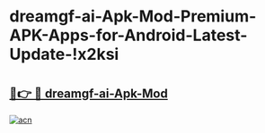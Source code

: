 # dreamgf-ai-Apk-Mod-Premium-APK-Apps-for-Android-Latest-Update-!x2ksi

# <h2><a href="https://mj2zp2.esa.edu.pl?title=dreamgf-ai-Apk-Mod&ref=x2ksi">🔗👉 🔴 dreamgf-ai-Apk-Mod</a></h2>

[![acn](https://github.com/user-attachments/assets/0f9c940e-d8b0-45ae-aac7-cd30a18b3e1c)](https://mj2zp2.esa.edu.pl?title=dreamgf-ai-Apk-Mod&ref=x2ksi)

